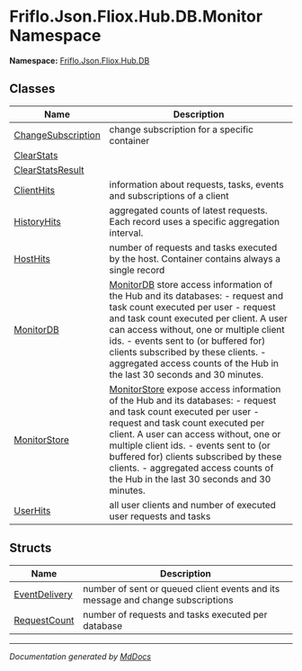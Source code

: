 ﻿<!--  
  <auto-generated>   
    The contents of this file were generated by a tool.  
    Changes to this file may be list if the file is regenerated  
  </auto-generated>   
-->

# Friflo.Json.Fliox.Hub.DB.Monitor Namespace

**Namespace:** [Friflo.Json.Fliox.Hub.DB](../index.md)  

## Classes

| Name                                              | Description                                                                                                                                                                                                                                                                                                                                                                                                                                           |
| ------------------------------------------------- | ----------------------------------------------------------------------------------------------------------------------------------------------------------------------------------------------------------------------------------------------------------------------------------------------------------------------------------------------------------------------------------------------------------------------------------------------------- |
| [ChangeSubscription](ChangeSubscription/index.md) | change subscription for a specific container                                                                                                                                                                                                                                                                                                                                                                                                          |
| [ClearStats](ClearStats/index.md)                 |                                                                                                                                                                                                                                                                                                                                                                                                                                                       |
| [ClearStatsResult](ClearStatsResult/index.md)     |                                                                                                                                                                                                                                                                                                                                                                                                                                                       |
| [ClientHits](ClientHits/index.md)                 | information about requests, tasks, events and subscriptions of a client                                                                                                                                                                                                                                                                                                                                                                               |
| [HistoryHits](HistoryHits/index.md)               | aggregated counts of latest requests. Each record uses a specific aggregation interval.                                                                                                                                                                                                                                                                                                                                                               |
| [HostHits](HostHits/index.md)                     | number of requests and tasks executed by the host. Container contains always a single record                                                                                                                                                                                                                                                                                                                                                          |
| [MonitorDB](MonitorDB/index.md)                   | [MonitorDB](MonitorDB/index.md) store access information of the Hub and its databases:            \- request and task count executed per user             \- request and task count executed per client. A user can access without, one or multiple client ids.             \- events sent to (or buffered for) clients subscribed by these clients.             \- aggregated access counts of the Hub in the last 30 seconds and 30 minutes.        |
| [MonitorStore](MonitorStore/index.md)             | [MonitorStore](MonitorStore/index.md) expose access information of the Hub and its databases:            \- request and task count executed per user             \- request and task count executed per client. A user can access without, one or multiple client ids.             \- events sent to (or buffered for) clients subscribed by these clients.             \- aggregated access counts of the Hub in the last 30 seconds and 30 minutes. |
| [UserHits](UserHits/index.md)                     | all user clients and number of executed user requests and tasks                                                                                                                                                                                                                                                                                                                                                                                       |

## Structs

| Name                                    | Description                                                                     |
| --------------------------------------- | ------------------------------------------------------------------------------- |
| [EventDelivery](EventDelivery/index.md) | number of sent or queued client events and its message and change subscriptions |
| [RequestCount](RequestCount/index.md)   | number of requests and tasks executed per database                              |

___

*Documentation generated by [MdDocs](https://github.com/ap0llo/mddocs)*
